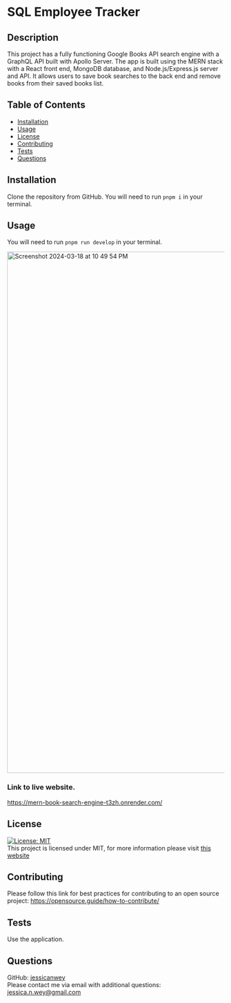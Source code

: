 # SQL Employee Tracker

  ## Description
This project has a fully functioning Google Books API search engine with a GraphQL API built with Apollo Server. The app is built using the MERN stack with a React front end, MongoDB database, and Node.js/Express.js server and API. It allows users to save book searches to the back end and remove books from their saved books list.
    
  ## Table of Contents
  * [Installation](#installation)
  * [Usage](#usage)
  * [License](#license)
  * [Contributing](#contributing)
  * [Tests](#tests)
  * [Questions](#questions)

  ## Installation
  Clone the repository from GitHub. You will need to run ``` pnpm i ``` in your terminal.

  ## Usage
You will need to run ``` pnpm run develop ``` in your terminal.

<img width="1209" alt="Screenshot 2024-03-18 at 10 49 54 PM" src="https://github.com/jessicanwey/mern_book_search_engine/assets/145372607/8dc6dcb9-8c51-4e57-b19d-cc3604bdcfda">

### Link to live website.

https://mern-book-search-engine-t3zh.onrender.com/


  ## License
[![License: MIT](https://img.shields.io/badge/License-MIT-yellow.svg)](https://opensource.org/licenses/MIT) <br>
This project is licensed under MIT, for more information please visit [this website](https://opensource.org/licenses/MIT)

  ## Contributing
  Please follow this link for best practices for contributing to an open source project:
  https://opensource.guide/how-to-contribute/

  ## Tests
  Use the application.

  ## Questions
  GitHub: [jessicanwey](https://github.com/jessicanwey)  
  Please contact me via email with additional questions: jessica.n.wey@gmail.com
